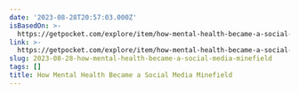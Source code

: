 ```yaml
---
date: '2023-08-28T20:57:03.000Z'
isBasedOn: >-
  https://getpocket.com/explore/item/how-mental-health-became-a-social-media-minefield?utm_source=pocket-newtab-en-us
link: >-
  https://getpocket.com/explore/item/how-mental-health-became-a-social-media-minefield?utm_source=pocket-newtab-en-us
slug: 2023-08-28-how-mental-health-became-a-social-media-minefield
tags: []
title: How Mental Health Became a Social Media Minefield
---
```


